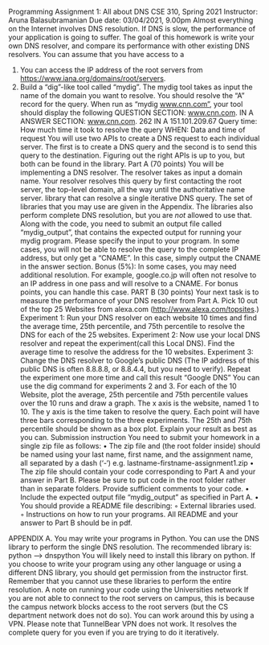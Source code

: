 Programming Assignment 1: All about DNS CSE 310, Spring 2021
Instructor: Aruna Balasubramanian
Due date: 03/04/2021, 9.00pm
Almost everything on the Internet involves DNS resolution. If DNS is slow, the performance of your application is going to suffer. The goal of this homework is write your own DNS resolver, and compare its performance with other existing DNS resolvers.
You can assume that you have access to a
1. You can access the IP address of the root servers from https://www.iana.org/domains/root/servers.
2. Build a “dig”-like tool called “mydig”. The mydig tool takes as input the name of the domain you want to resolve. You should resolve the “A” record for the query.
When run as “mydig www.cnn.com”, your tool should display the following
QUESTION SECTION: www.cnn.com. IN A
ANSWER SECTION:
www.cnn.com. 262 IN A 151.101.209.67
         Query time: How much time it took to resolve the query
         WHEN: Data and time of request
You will use two APIs to create a DNS request to each individual server. The first is to create a DNS query and the second is to send this query to the destination. Figuring out the right APIs is up to you, but both can be found in the library.
Part A (70 points)
You will be implementing a DNS resolver. The resolver takes as input a domain name. Your resolver resolves this query by first contacting the root server, the top-level domain, all the way until the authoritative name server.
 library that can resolve a single iterative DNS
 query. The set of libraries that you may use are given in the Appendix. The libraries also
 perform complete DNS resolution, but you are *not* allowed to use that.
Along with the code, you need to submit an output file called “mydig_output”, that
contains the expected output for running your mydig program. Please specify the input
to your program.
In some cases, you will not be able to resolve the query to the complete IP address, but only get a “CNAME”. In this case, simply output the CNAME in the answer section.
 Bonus (5%): In some cases, you may need additional resolution. For example,
 google.co.jp will often not resolve to an IP address in one pass and will resolve to a
 CNAME. For bonus points, you can handle this case.
PART B (30 points)
Your next task is to measure the performance of your DNS resolver from Part A. Pick 10 out of the top 25 Websites from alexa.com (http://www.alexa.com/topsites.)
 Experiment 1: Run your DNS resolver on each website 10 times and find the average time, 25th percentile, and 75th percentile to resolve the DNS for each of the 25 websites.
Experiment 2: Now use your local DNS resolver and repeat the experiment(call this Local DNS). Find the average time to resolve the address for the 10 websites.
Experiment 3: Change the DNS resolver to Google’s public DNS (The IP address of this public DNS is often 8.8.8.8, or 8.8.4.4, but you need to verify). Repeat the experiment one more time and call this result “Google DNS”
You can use the dig command for experiments 2 and 3.
For each of the 10 Website, plot the average, 25th percentile and 75th percentile values over the 10 runs and draw a graph. The x axis is the website, named 1 to 10. The y axis is the time taken to resolve the query. Each point will have three bars corresponding to the three experiments. The 25th and 75th percentile should be shown as a box plot.
Explain your result as best as you can.
Submission instruction
You need to submit your homework in a single zip file as follows:
• The zip file and (the root folder inside) should be named using your last name, first name, and the assignment name, all separated by a dash (‘-‘)
e.g. lastname-firstname-assignment1.zip
• The zip file should contain your code corresponding to Part A and your answer in Part B. Please be sure to put code in the root folder rather than in separate folders. Provide sufficient comments to your code.
• Include the expected output file “mydig_output” as specified in Part A.
• You should provide a README file describing:
◦ External libraries used.
◦ Instructions on how to run your programs.
All README and your answer to Part B should be in pdf.

APPENDIX
A. You may write your programs in Python. You can use the DNS library to perform the single DNS resolution. The recommended library is:
python —> dnspython
You will likely need to install this library on python. If you choose to write your program using any other language or using a different DNS library, you should get permission from the instructor first. Remember that you cannot use these libraries to perform the entire resolution.
A note on running your code using the Universities network
If you are not able to connect to the root servers on campus, this is because the campus network blocks access to the root servers (but the CS department network does not do so). You can work around this by using a VPN. Please note that TunnelBear VPN does not work. It resolves the complete query for you even if you are trying to do it iteratively.
